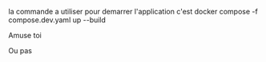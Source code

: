 la commande a utiliser pour demarrer l'application c'est docker compose -f compose.dev.yaml up --build

Amuse toi

Ou pas

